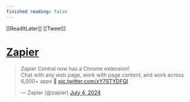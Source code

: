 ```yaml
---
finished reading: false
---
```

[[ReadItLater]] [[Tweet]]

# [Zapier](https://twitter.com/zapier/status/1808931387744960634)

> Zapier Central now has a Chrome extension!  
> Chat with any web page, work with page content, and work across 6,000+ apps 🤯 [pic.twitter.com/xY7STYDFQI](https://t.co/xY7STYDFQI)
> 
> — Zapier (@zapier) [July 4, 2024](https://twitter.com/zapier/status/1808931387744960634?ref_src=twsrc%5Etfw)